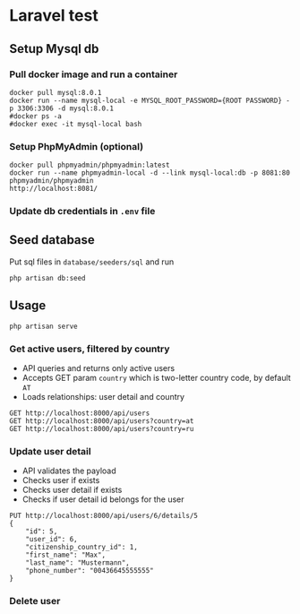 # Laravel test

## Setup Mysql db
### Pull docker image and run a container
```
docker pull mysql:8.0.1
docker run --name mysql-local -e MYSQL_ROOT_PASSWORD={ROOT PASSWORD} -p 3306:3306 -d mysql:8.0.1
#docker ps -a
#docker exec -it mysql-local bash
```
### Setup PhpMyAdmin (optional)
```
docker pull phpmyadmin/phpmyadmin:latest
docker run --name phpmyadmin-local -d --link mysql-local:db -p 8081:80 phpmyadmin/phpmyadmin
http://localhost:8081/
```
### Update db credentials in `.env` file

## Seed database
Put sql files in `database/seeders/sql` and run
```
php artisan db:seed
```

## Usage
```
php artisan serve
```
### Get active users, filtered by country
* API queries and returns only active users
* Accepts GET param `country` which is two-letter country code, by default `AT`
* Loads relationships: user detail and country
```
GET http://localhost:8000/api/users
GET http://localhost:8000/api/users?country=at
GET http://localhost:8000/api/users?country=ru
```

### Update user detail
* API validates the payload
* Checks user if exists
* Checks user detail if exists
* Checks if user detail id belongs for the user
```
PUT http://localhost:8000/api/users/6/details/5
{
    "id": 5,
    "user_id": 6,
    "citizenship_country_id": 1,
    "first_name": "Max",
    "last_name": "Mustermann",
    "phone_number": "00436645555555"
}
```

### Delete user



